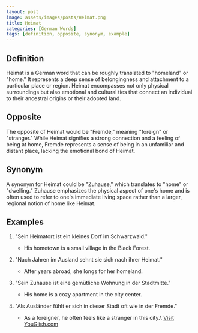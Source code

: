 ```yaml
---
layout: post
image: assets/images/posts/Heimat.png
title: Heimat
categories: [German Words]
tags: [definition, opposite, synonym, example]
---
```


## Definition

Heimat is a German word that can be roughly translated to "homeland" or "home." It represents a deep sense of belongingness and attachment to a particular place or region. Heimat encompasses not only physical surroundings but also emotional and cultural ties that connect an individual to their ancestral origins or their adopted land.

## Opposite

The opposite of Heimat would be "Fremde," meaning "foreign" or "stranger." While Heimat signifies a strong connection and a feeling of being at home, Fremde represents a sense of being in an unfamiliar and distant place, lacking the emotional bond of Heimat.

## Synonym

A synonym for Heimat could be "Zuhause," which translates to "home" or "dwelling." Zuhause emphasizes the physical aspect of one's home and is often used to refer to one's immediate living space rather than a larger, regional notion of home like Heimat.

## Examples

1. "Sein Heimatort ist ein kleines Dorf im Schwarzwald."
   - His hometown is a small village in the Black Forest.
   
2. "Nach Jahren im Ausland sehnt sie sich nach ihrer Heimat."
   - After years abroad, she longs for her homeland.
   
3. "Sein Zuhause ist eine gemütliche Wohnung in der Stadtmitte."
   - His home is a cozy apartment in the city center.
   
4. "Als Ausländer fühlt er sich in dieser Stadt oft wie in der Fremde."
   - As a foreigner, he often feels like a stranger in this city.\ <a id="yg-widget-0" class="youglish-widget" data-query="Heimat" data-lang="german" data-components="8412" data-auto-start="0" data-bkg-color="theme_light" data-title="How%20to%20pronounce%20Heimat%20in%20German"  rel="nofollow" href="https://youglish.com">Visit YouGlish.com</a><script async src="https://youglish.com/public/emb/widget.js" charset="utf-8"></script>